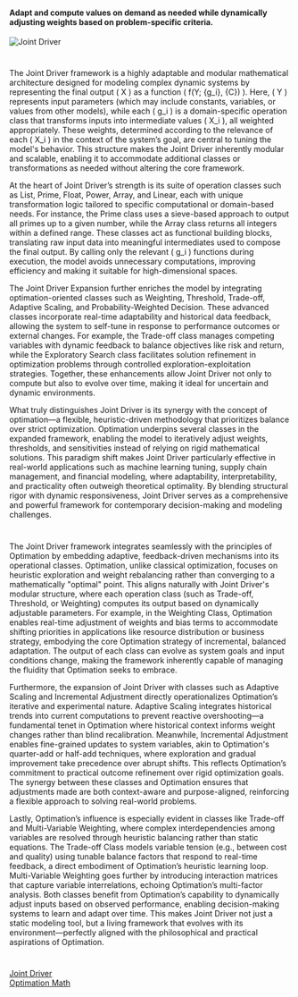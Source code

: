 #### Adapt and compute values on demand as needed while dynamically adjusting weights based on problem-specific criteria.

![Joint Driver](https://github.com/user-attachments/assets/9672cd11-cbc6-4e51-8779-3abec8babc25)

#

The Joint Driver framework is a highly adaptable and modular mathematical architecture designed for modeling complex dynamic systems by representing the final output \( X \) as a function \( f(Y; \{g_i\}, \{C\}) \). Here, \( Y \) represents input parameters (which may include constants, variables, or values from other models), while each \( g_i \) is a domain-specific operation class that transforms inputs into intermediate values \( X_i \), all weighted appropriately. These weights, determined according to the relevance of each \( X_i \) in the context of the system’s goal, are central to tuning the model's behavior. This structure makes the Joint Driver inherently modular and scalable, enabling it to accommodate additional classes or transformations as needed without altering the core framework.

At the heart of Joint Driver’s strength is its suite of operation classes such as List, Prime, Float, Power, Array, and Linear, each with unique transformation logic tailored to specific computational or domain-based needs. For instance, the Prime class uses a sieve-based approach to output all primes up to a given number, while the Array class returns all integers within a defined range. These classes act as functional building blocks, translating raw input data into meaningful intermediates used to compose the final output. By calling only the relevant \( g_i \) functions during execution, the model avoids unnecessary computations, improving efficiency and making it suitable for high-dimensional spaces.

The Joint Driver Expansion further enriches the model by integrating optimation-oriented classes such as Weighting, Threshold, Trade-off, Adaptive Scaling, and Probability-Weighted Decision. These advanced classes incorporate real-time adaptability and historical data feedback, allowing the system to self-tune in response to performance outcomes or external changes. For example, the Trade-off class manages competing variables with dynamic feedback to balance objectives like risk and return, while the Exploratory Search class facilitates solution refinement in optimization problems through controlled exploration-exploitation strategies. Together, these enhancements allow Joint Driver not only to compute but also to evolve over time, making it ideal for uncertain and dynamic environments.

What truly distinguishes Joint Driver is its synergy with the concept of optimation—a flexible, heuristic-driven methodology that prioritizes balance over strict optimization. Optimation underpins several classes in the expanded framework, enabling the model to iteratively adjust weights, thresholds, and sensitivities instead of relying on rigid mathematical solutions. This paradigm shift makes Joint Driver particularly effective in real-world applications such as machine learning tuning, supply chain management, and financial modeling, where adaptability, interpretability, and practicality often outweigh theoretical optimality. By blending structural rigor with dynamic responsiveness, Joint Driver serves as a comprehensive and powerful framework for contemporary decision-making and modeling challenges.

#

The Joint Driver framework integrates seamlessly with the principles of Optimation by embedding adaptive, feedback-driven mechanisms into its operational classes. Optimation, unlike classical optimization, focuses on heuristic exploration and weight rebalancing rather than converging to a mathematically "optimal" point. This aligns naturally with Joint Driver's modular structure, where each operation class (such as Trade-off, Threshold, or Weighting) computes its output based on dynamically adjustable parameters. For example, in the Weighting Class, Optimation enables real-time adjustment of weights and bias terms to accommodate shifting priorities in applications like resource distribution or business strategy, embodying the core Optimation strategy of incremental, balanced adaptation. The output of each class can evolve as system goals and input conditions change, making the framework inherently capable of managing the fluidity that Optimation seeks to embrace.

Furthermore, the expansion of Joint Driver with classes such as Adaptive Scaling and Incremental Adjustment directly operationalizes Optimation’s iterative and experimental nature. Adaptive Scaling integrates historical trends into current computations to prevent reactive overshooting—a fundamental tenet in Optimation where historical context informs weight changes rather than blind recalibration. Meanwhile, Incremental Adjustment enables fine-grained updates to system variables, akin to Optimation's quarter-add or half-add techniques, where exploration and gradual improvement take precedence over abrupt shifts. This reflects Optimation’s commitment to practical outcome refinement over rigid optimization goals. The synergy between these classes and Optimation ensures that adjustments made are both context-aware and purpose-aligned, reinforcing a flexible approach to solving real-world problems.

Lastly, Optimation’s influence is especially evident in classes like Trade-off and Multi-Variable Weighting, where complex interdependencies among variables are resolved through heuristic balancing rather than static equations. The Trade-off Class models variable tension (e.g., between cost and quality) using tunable balance factors that respond to real-time feedback, a direct embodiment of Optimation’s heuristic learning loop. Multi-Variable Weighting goes further by introducing interaction matrices that capture variable interrelations, echoing Optimation’s multi-factor analysis. Both classes benefit from Optimation’s capability to dynamically adjust inputs based on observed performance, enabling decision-making systems to learn and adapt over time. This makes Joint Driver not just a static modeling tool, but a living framework that evolves with its environment—perfectly aligned with the philosophical and practical aspirations of Optimation.

#

[Joint Driver](https://chatgpt.com/g/g-67c344a88d508191a745afb345541d4c-joint-driver)
<br>
[Optimation Math](https://chatgpt.com/g/g-6782f9139b9c8191af0f5656d669a80b-optimation-math)
